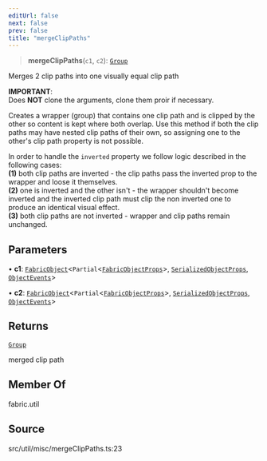 ```yaml
---
editUrl: false
next: false
prev: false
title: "mergeClipPaths"
---
```


> **mergeClipPaths**(`c1`, `c2`): [`Group`](../../../classes/Group.md)

Merges 2 clip paths into one visually equal clip path

**IMPORTANT**:\
Does **NOT** clone the arguments, clone them proir if necessary.

Creates a wrapper (group) that contains one clip path and is clipped by the other so content is kept where both overlap.
Use this method if both the clip paths may have nested clip paths of their own, so assigning one to the other's clip path property is not possible.

In order to handle the `inverted` property we follow logic described in the following cases:\
**(1)** both clip paths are inverted - the clip paths pass the inverted prop to the wrapper and loose it themselves.\
**(2)** one is inverted and the other isn't - the wrapper shouldn't become inverted and the inverted clip path must clip the non inverted one to produce an identical visual effect.\
**(3)** both clip paths are not inverted - wrapper and clip paths remain unchanged.

## Parameters

• **c1**: [`FabricObject`](../../../classes/FabricObject.md)\<`Partial`\<[`FabricObjectProps`](../../../interfaces/FabricObjectProps.md)\>, [`SerializedObjectProps`](../../../interfaces/SerializedObjectProps.md), [`ObjectEvents`](../../../interfaces/ObjectEvents.md)\>

• **c2**: [`FabricObject`](../../../classes/FabricObject.md)\<`Partial`\<[`FabricObjectProps`](../../../interfaces/FabricObjectProps.md)\>, [`SerializedObjectProps`](../../../interfaces/SerializedObjectProps.md), [`ObjectEvents`](../../../interfaces/ObjectEvents.md)\>

## Returns

[`Group`](../../../classes/Group.md)

merged clip path

## Member Of

fabric.util

## Source

src/util/misc/mergeClipPaths.ts:23
